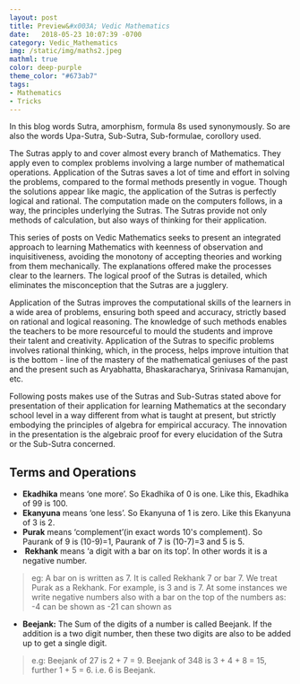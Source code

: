 ```yaml
---
layout: post
title: Preview&#x003A; Vedic Mathematics
date:   2018-05-23 10:07:39 -0700
category: Vedic_Mathematics
img: /static/img/maths2.jpeg
mathml: true
color: deep-purple
theme_color: "#673ab7"
tags: 
- Mathematics
- Tricks
---
```


In this blog words Sutra, amorphism, formula 8s used synonymously. So are also the words Upa-Sutra, Sub-Sutra, Sub-formulae, corollory used.

The Sutras apply to and cover almost every branch of Mathematics. They apply even to complex problems involving a large number of mathematical operations. Application of the Sutras saves a lot of time and effort in solving the problems, compared to the formal methods presently in vogue. Though the solutions appear like magic, the application of the Sutras is perfectly logical and rational. The computation made on the computers follows, in a way, the principles underlying the Sutras. The Sutras provide not only methods of calculation, but also ways of thinking for their application.

This series of posts on Vedic Mathematics seeks to present an integrated approach to learning Mathematics with keenness of observation and inquisitiveness, avoiding the monotony of accepting theories and working from them mechanically. The explanations offered make the processes clear to the learners. The logical proof of the Sutras is detailed, which eliminates the misconception that the Sutras are a jugglery.

Application of the Sutras improves the computational skills of the learners in a wide area of problems, ensuring both speed and accuracy, strictly based on rational and logical reasoning. The knowledge of such methods enables the teachers to be more resourceful to mould the students and improve their talent and creativity. Application of the Sutras to specific problems involves rational thinking, which, in the process, helps improve intuition that is the bottom - line of the mastery of the mathematical geniuses of the past and the present such as Aryabhatta, Bhaskaracharya, Srinivasa Ramanujan, etc.

Following posts makes use of the Sutras and Sub-Sutras stated above for presentation of their application for learning Mathematics at the secondary school level in a way different from what is taught at present, but strictly embodying the principles of algebra for empirical accuracy. The innovation in the presentation is the algebraic proof for every elucidation of the Sutra or the Sub-Sutra concerned.

## Terms and Operations

* **Ekadhika** means ‘one more’. So Ekadhika of 0 is one. Like this, Ekadhika of 99 is 100.
* **Ekanyuna** means ‘one less’. So Ekanyuna of 1 is zero. Like this Ekanyuna of 3 is 2.
* **Purak** means ‘complement’(in exact words 10's complement). So Paurank of 9 is (10-9)=1, Paurank of 7 is (10-7)=3 and 5 is 5.
*  **Rekhank** means ‘a digit with a bar on its top’. In other words it is a negative number.
<blockquote> eg: A bar on <amp-mathml layout="container" inline data-formula="\[\overline 7\]"></amp-mathml> is written as 7. It is called Rekhank 7 or bar 7. We treat Purak as a Rekhank. For example, <amp-mathml layout="container" inline data-formula="\[\overline 7\]"></amp-mathml> is 3 and <amp-mathml layout="container" inline data-formula="\[\overline 3\]"></amp-mathml> is 7.
  At some instances we write negative numbers also with a bar on the top of the numbers as:
  -4 can be shown as <amp-mathml layout="container" inline data-formula="\[\overline 4\
  ]"></amp-mathml>-21 can shown as <amp-mathml layout="container" inline data-formula="\[\overline{21}\]"></amp-mathml></blockquote>

* **Beejank:** The Sum of the digits of a number is called Beejank. If the addition is a two digit number, then these two digits are also to be added up to get a single digit.
<blockquote>e.g: Beejank of 27 is 2 + 7 = 9.
Beejank of 348 is 3 + 4 + 8 = 15, further 1 + 5 = 6. i.e. 6 is Beejank.</blockquote>

